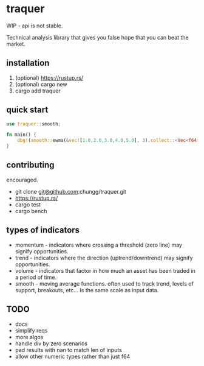 # traquer

WIP - api is not stable.

Technical analysis library that gives you false hope that you can beat the market.

## installation
1. (optional) https://rustup.rs/
2. (optional) cargo new <lib name>
3. cargo add traquer

## quick start

```rust
use traquer::smooth;

fn main() {
    dbg!(smooth::ewma(&vec![1.0,2.0,3.0,4.0,5.0], 3).collect::<Vec<f64>>());
}
```

## contributing
encouraged.

- git clone git@github.com:chungg/traquer.git
- https://rustup.rs/
- cargo test
- cargo bench

## types of indicators
- momentum - indicators where crossing a threshold (zero line) may signify opportunities.
- trend - indicators where the direction (uptrend/downtrend) may signify opportunities.
- volume - indicators that factor in how much an asset has been traded in a period of time.
- smooth - moving average functions. often used to track trend, levels of support, breakouts,
           etc... Is the same scale as input data.


## TODO
- docs
- simplify reqs
- more algos
- handle div by zero scenarios
- pad results with nan to match len of inputs
- allow other numeric types rather than just f64
